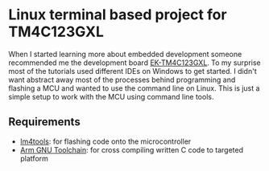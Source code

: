 # Linux terminal based project for TM4C123GXL

When I started learning more about embedded development someone recommended me the development board [EK-TM4C123GXL](https://www.ti.com/tool/EK-TM4C123GXL).
To my surprise most of the tutorials used different IDEs on Windows to get started. I didn't want abstract away most of the processes behind programming and flashing
a MCU and wanted to use the command line on Linux. This is just a simple setup to work with the MCU using command line tools.

## Requirements

- [lm4tools](https://github.com/utzig/lm4tools): for flashing code onto the microcontroller
- [Arm GNU Toolchain](https://developer.arm.com/downloads/-/gnu-rm): for cross compiling written C code to targeted platform
